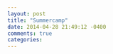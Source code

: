 ```yaml
---
layout: post
title: "Summercamp"
date: 2014-04-28 21:49:12 -0400
comments: true
categories: 
---
```

